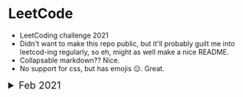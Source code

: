 # LeetCode 

- LeetCoding challenge 2021
- Didn't want to make this repo public, but it'll probably guilt me into leetcod-ing regularly, so eh, might as well make a nice README.
- Collapsable markdown?? Nice.
- No support for css, but has emojis :expressionless:. Great.

<details>
<summary style="font-size:20px">Feb 2021 </summary>

## February 2021

*
   <details>
   <summary> Feb 1 </summary>

   ### Number of 1 Bits
   
   A function that takes an unsigned integer and returns the number of '1' bits it has (also known as the Hamming weight).

   Eg - <br />

   1. 
       * **Input**: 11
       * **Output**: 3
       * **Explaination**: The input 11 (binary string  0000000000000000000000000001011) has a total of three '1' bits.

   2. 
       * **Input**: 32
       * **Output**: 1
       * **Explaination**: The input 32 (binary string  0000000000000000000000000100000) has a total of one '1' bit.
   </details>

*
   <details>
   <summary> Feb 2 </summary>

   ### Trimming a binary tree 

   Given the `root` of a binary search tree and the lowest and highest boundaries as `low` and `high`, trim the tree so that all its elements lies in `[low, high]`. Trimming the tree should not change the relative structure of the elements that will remain in the tree (i.e., any node's descendant should remain a descendant). It can be proven that there is a unique answer.

   Eg - <br />

   1. 
      * **Input**: root = [1,0,2], low = 1, high = 2
      * **Output**: [1,null,2]

   2. 
      * **Input**: root = [3,0,4,null,2,null,null,1], low = 1, high = 3
      * **Output**: [3,2,null,1]

   3. 
      * **Input**: root = [1,null,2], low = 1, high = 3
      * **Output**: [1,null,2]

   </details>

*
   <details>
   <summary> Feb 3 </summary>

   ### Trimming a binary tree 

   Given `head`, the head of a linked list, determine if the linked list has a cycle in it.

   There is a cycle in a linked list if there is some node in the list that can be reached again by continuously following the `next` pointer. Internally, `pos` is used to denote the index of the node that tail's `next` pointer is connected to. **Note that `pos` is not passed as a parameter**.

   Eg - <br />

   1. 
      * **Input**: head = [3,2,0,-4], pos = 1
      * **Output**: true
      * **Explanation**: There is a cycle in the linked list, where the tail connects to the 1st node (0-indexed).

   2. 
      * **Input**: head = [1,2], pos = 0
      * **Output**: true
      * **Explanation**:  There is a cycle in the linked list, where the tail connects to the 0th node.

   3. 
      * **Input**:  head = [1], pos = -1
      * **Output**: false
      * **Explanation**: There is no cycle in the linked list.

   </details>

*
   <details>
   <summary> Feb 4 </summary>

   ### Longest Harmonious Subsequence

   We define a harmonious array as an array where the difference between its maximum value and its minimum value is **exactly** 1.

   Given an integer array `nums`, return the *length of its longest harmonious subsequence among all its possible subsequences*.

   A **subsequence** of array is a sequence that can be derived from the array by deleting some or no elements without changing the order of the remaining elements.
   Eg - <br />

   1. 
      * **Input**: nums = [1,3,2,2,5,2,3,7]
      * **Output**: 5
      * **Explanation**:  The longest harmonious subsequence is [3,2,2,2,3].

   2. 
      * **Input**: nums = [1,2,3,4]
      * **Output**: 2

   3. 
      * **Input**: nums = [1,1,1,1]
      * **Output**: 0

   </details>
   
*
   <details>
   <summary> Feb 5 </summary>

   ### Simplify Path

   Given a string `path`, which is an **absolute path** (starting with a slash `'/'`) to a file or directory in a Unix-style file system, convert it to the simplified **canonical path**.

   - `'.'` : current directory 
   - `'..'`: refers to the directory up a level
   - `'//'`: treated as a single slash '/'
   - `'...'`: any other format of periods are treated as file/directory names.

   *Return the simplified **canonical path**.*

   1. 
      * **Input**: path = "/home/"
      * **Output**: "/home"
      * **Explanation**:  Note that there is no trailing slash after the last directory name.

   2. 
      * **Input**: path = "/../"
      * **Output**: "/"
      * **Explanation**: Going one level up from the root directory is a no-op, as the root level is the highest level you can go.

   3. 
      * **Input**: path = "/home//foo/"
      * **Output**: "/home/foo"
      * **Explaination**: In the canonical path, multiple consecutive slashes are replaced by a single one.

   </details>
   
</details>
